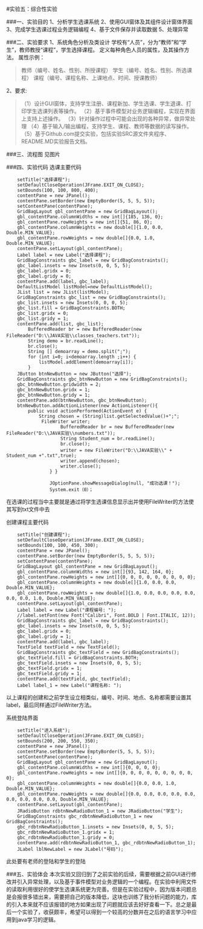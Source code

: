 #实验五：综合性实验

###一、实验目的
1、分析学生选课系统
2、使用GUI窗体及其组件设计窗体界面
3、完成学生选课过程业务逻辑编程
4、基于文件保存并读取数据
5、处理异常

###二、实验要求
1、系统角色分析及类设计
学校有“人员”，分为“教师”和“学生”，教师教授“课程”，学生选择课程。
定义每种角色人员的属性，及其操作方法。
属性示例：
>教师（编号、姓名、性别、所授课程）
学生（编号、姓名、性别、所选课程）
课程（编号、课程名称、上课地点、时间、授课教师）

2、要求:
>（1）设计GUI窗体，支持学生注册、课程新加、学生选课、学生退课、打印学生选课列表等操作。
（2）基于事件模型对业务逻辑编程，实现在界面上支持上述操作。
（3）针对操作过程中可能会出现的各种异常，做异常处理
（4）基于输入/输出编程，支持学生、课程、教师等数据的读写操作。
（5）基于Github.com提交实验，包括实验SRC源文件夹程序、README.MD实验报告文档。

###三、流程图
见图片

###四、实验代码
选课主要代码

		setTitle("选择课程");
		setDefaultCloseOperation(JFrame.EXIT_ON_CLOSE);
		setBounds(100, 100, 800, 400);
		contentPane = new JPanel();
		contentPane.setBorder(new EmptyBorder(5, 5, 5, 5));
		setContentPane(contentPane);
		GridBagLayout gbl_contentPane = new GridBagLayout();
		gbl_contentPane.columnWidths = new int[]{185, 136, 0};
		gbl_contentPane.rowHeights = new int[]{51, 86, 0};
		gbl_contentPane.columnWeights = new double[]{1.0, 0.0, Double.MIN_VALUE};
		gbl_contentPane.rowWeights = new double[]{0.0, 1.0, Double.MIN_VALUE};
		contentPane.setLayout(gbl_contentPane);		
		Label label = new Label("选择课程");
		GridBagConstraints gbc_label = new GridBagConstraints();
		gbc_label.insets = new Insets(0, 0, 5, 5);
		gbc_label.gridx = 0;
		gbc_label.gridy = 0;
		contentPane.add(label, gbc_label);		
		DefaultListModel listModel=new DefaultListModel(); 
		JList list = new JList(listModel); 
		GridBagConstraints gbc_list = new GridBagConstraints();
		gbc_list.insets = new Insets(0, 0, 0, 5);
		gbc_list.fill = GridBagConstraints.BOTH;
		gbc_list.gridx = 0; 
		gbc_list.gridy = 1;
		contentPane.add(list, gbc_list);
            BufferedReader br = new BufferedReader(new FileReader("D:\\JAVA实验\\classes_teachers.txt"));
            String demo = br.readLine();
            br.close();
            String [] demoarray = demo.split(";"); 
            for (int i=0; i<demoarray.length ;i++) {
        		listModel.addElement(demoarray[i]); 
            }
		JButton btnNewButton = new JButton("选择");
		GridBagConstraints gbc_btnNewButton = new GridBagConstraints();
		gbc_btnNewButton.gridwidth = 2;
		gbc_btnNewButton.gridx = 1;
		gbc_btnNewButton.gridy = 1;
		contentPane.add(btnNewButton, gbc_btnNewButton);
		btnNewButton.addActionListener(new ActionListener(){
			public void actionPerformed(ActionEvent e) {
				String chosen = (String)list.getSelectedValue()+";"; 
				 FileWriter writer; 
			        	BufferedReader br = new BufferedReader(new FileReader("D:\\JAVA实验\\numbers.txt"));
			            String Student_num = br.readLine();
			            br.close();
			            writer = new FileWriter("D:\\JAVA实验\\" + Student_num +".txt",true);		            
			            writer.append(chosen); 
			            writer.close();
			        } }
			        
					JOptionPane.showMessageDialog(null, "成功选课！"); 
				    System.exit（0）；

在选课的过程当中主要就是通过将学生选课信息显示出并使用FileWriter的方法使其写到txt文件中去

创建课程主要代码

		setTitle("创建课程");
		setDefaultCloseOperation(JFrame.EXIT_ON_CLOSE);
		setBounds(100, 100, 450, 300);
		contentPane = new JPanel();
		contentPane.setBorder(new EmptyBorder(5, 5, 5, 5));
		setContentPane(contentPane);
		GridBagLayout gbl_contentPane = new GridBagLayout();
		gbl_contentPane.columnWidths = new int[]{93, 142, 164, 0};
		gbl_contentPane.rowHeights = new int[]{0, 0, 0, 0, 0, 0, 0, 0, 0};
		gbl_contentPane.columnWeights = new double[]{1.0, 0.0, 0.0, Double.MIN_VALUE};
		gbl_contentPane.rowWeights = new double[]{1.0, 0.0, 0.0, 0.0, 0.0, 0.0, 0.0, 1.0, Double.MIN_VALUE};
		contentPane.setLayout(gbl_contentPane);		
		Label label = new Label("课程编号: ");
		//label.setFont(new Font("Calibri", Font.BOLD | Font.ITALIC, 12));
		GridBagConstraints gbc_label = new GridBagConstraints();
		gbc_label.insets = new Insets(0, 0, 5, 5);
		gbc_label.gridx = 0;
		gbc_label.gridy = 1;
		contentPane.add(label, gbc_label);
		TextField textField = new TextField();
		GridBagConstraints gbc_textField = new GridBagConstraints();
		gbc_textField.fill = GridBagConstraints.BOTH;
		gbc_textField.insets = new Insets(0, 0, 5, 5);
		gbc_textField.gridx = 1;
		gbc_textField.gridy = 1;
		contentPane.add(textField, gbc_textField);
		Label label_1 = new Label("课程名称: ");

以上课程的创建和之前学生设立相类似，编号、时间、地点、名称都需要设置其label，最后同样通过FileWriter方法。

系统登陆界面

		setTitle("进入系统");
		setDefaultCloseOperation(JFrame.EXIT_ON_CLOSE);
		setBounds(200, 200, 550, 350);
		contentPane = new JPanel();
		contentPane.setBorder(new EmptyBorder(5, 5, 5, 5));
		setContentPane(contentPane);
		GridBagLayout gbl_contentPane = new GridBagLayout();
		gbl_contentPane.columnWidths = new int[]{0, 0, 0, 0};
		gbl_contentPane.rowHeights = new int[]{0, 0, 0, 0, 0, 0, 0, 0, 0, 0};
		gbl_contentPane.columnWeights = new double[]{0.0, 0.0, 1.0, Double.MIN_VALUE};
		gbl_contentPane.rowWeights = new double[]{0.0, 0.0, 0.0, 0.0, 0.0, 0.0, 0.0, 0.0, 0.0, Double.MIN_VALUE};
		contentPane.setLayout(gbl_contentPane);	
		JRadioButton rdbtnNewRadioButton_1 = new JRadioButton("学生");
		GridBagConstraints gbc_rdbtnNewRadioButton_1 = new GridBagConstraints();
		gbc_rdbtnNewRadioButton_1.insets = new Insets(0, 0, 5, 5);
		gbc_rdbtnNewRadioButton_1.gridx = 1;
		gbc_rdbtnNewRadioButton_1.gridy = 0;
		contentPane.add(rdbtnNewRadioButton_1, gbc_rdbtnNewRadioButton_1);			  
		JLabel lblNewLabel = new JLabel("号码");
此处要有老师的登陆和学生的登陆

###五、实验体会
本次实验又回归到了之前实验的后续，需要根据之前GUI进行修改并引入异常处理，以及基于事件模型对业务逻辑的一个编程。在实验中利用文件的读取利用很好的使学生选课系统更为完善。但是在实验过程中，因为版本问题总是会报很多错出来，需要把自己的版本降低，这块也训练了我分析问题的能力，库的引入本来就不应该报错的地方如果出现了问题就应该去好好查看一下。总之是最后一个实验了，收获颇丰，希望可以得到一个较高的分数并在之后的语言学习中应用到java学习的逻辑。
